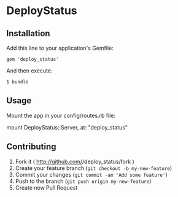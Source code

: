 # DeployStatus

## Installation

Add this line to your application's Gemfile:

    gem 'deploy_status'

And then execute:

    $ bundle

## Usage

Mount the app in your config/routes.rb file:

 mount DeployStatus::Server, at: "deploy_status"


## Contributing

1. Fork it ( http://github.com/<my-github-username>/deploy_status/fork )
2. Create your feature branch (`git checkout -b my-new-feature`)
3. Commit your changes (`git commit -am 'Add some feature'`)
4. Push to the branch (`git push origin my-new-feature`)
5. Create new Pull Request
